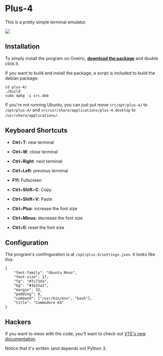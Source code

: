 # Plus-4

This is a pretty simple terminal emulator.

![](http://i.imgur.com/SKv5q.png)

## Installation

To simply install the program on Oneiric, [**download the
package**](https://github.com/downloads/sfstpala/Plus-4/src.deb)
and double click it.

If you want to build and install the package, a script is included to
build the debian package:

    cd plus-4/
    ./build
    sudo dpkg -i src.deb

If you're not running Ubuntu, you can just put move `src/opt/plus-4/`
to `/opt/plus-4/` and `src/usr/share/applications/plus-4.desktop` to
`/usr/share/applications/`.

## Keyboard Shortcuts

 - **Ctrl**+**T**: new terminal
 - **Ctrl**+**W**: close terminal
 - **Ctrl**+**Right**: next terminal
 - **Ctrl**+**Left**: previous terminal

 - **F11**: Fullscreen

 - **Ctrl**+**Shift**+**C**: Copy
 - **Ctrl**+**Shift**+**V**: Paste

 - **Ctrl**+**Plus**: increase the font size
 - **Ctrl**+**Minus**: decrease the font size
 - **Ctrl**+**0**: reset the font size

## Configuration

The program's confinguration is at `/opt/plus-4/settings.json`.
It looks like this:

    {
        "font-family": "Ubuntu Mono",
        "font-size": 17,
        "fg": "#7c71da",
        "bg": "#3e32a2",
        "margin": 32,
        "padding": 8,
        "command": ["/usr/bin/env", "bash"],
        "title": "Commodore 64"
    }

## Hackers

If you want to mess with the code, you'll want to check out [VTE's new
documentation](http://developer.gnome.org/vte/unstable/VteTerminal.html).

Notice that it's written (and depends on) Python 3.
